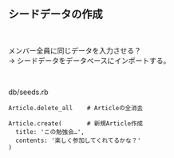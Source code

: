 ##  シードデータの作成

<br>

メンバー全員に同じデータを入力させる？<br>
→ シードデータをデータベースにインポートする。

<br>

db/seeds.rb
```
Article.delete_all    # Articleの全消去

Article.create(       # 新規Article作成
  title: 'この勉強会…',
  contents: '楽しく参加してくれてるかな？'
)

```